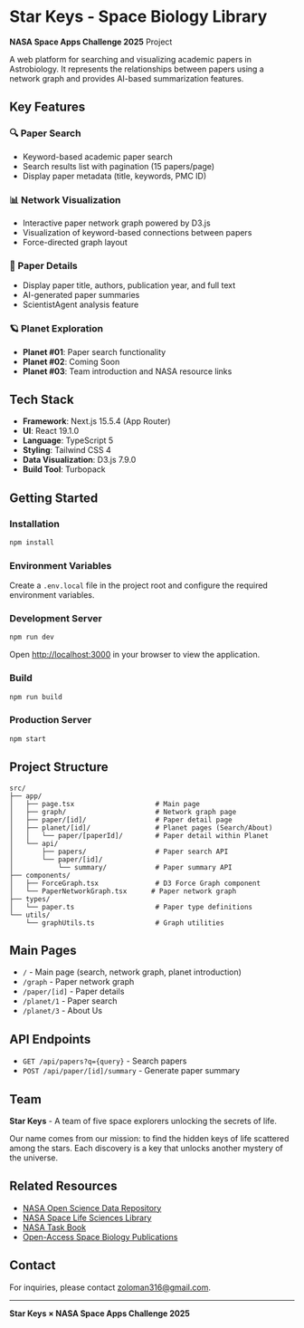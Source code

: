 # Star Keys - Space Biology Library

**NASA Space Apps Challenge 2025** Project

A web platform for searching and visualizing academic papers in Astrobiology. It represents the relationships between papers using a network graph and provides AI-based summarization features.

## Key Features

### 🔍 Paper Search
- Keyword-based academic paper search
- Search results list with pagination (15 papers/page)
- Display paper metadata (title, keywords, PMC ID)

### 📊 Network Visualization
- Interactive paper network graph powered by D3.js
- Visualization of keyword-based connections between papers
- Force-directed graph layout

### 📄 Paper Details
- Display paper title, authors, publication year, and full text
- AI-generated paper summaries
- ScientistAgent analysis feature

### 🪐 Planet Exploration
- **Planet #01**: Paper search functionality
- **Planet #02**: Coming Soon
- **Planet #03**: Team introduction and NASA resource links

## Tech Stack

- **Framework**: Next.js 15.5.4 (App Router)
- **UI**: React 19.1.0
- **Language**: TypeScript 5
- **Styling**: Tailwind CSS 4
- **Data Visualization**: D3.js 7.9.0
- **Build Tool**: Turbopack

## Getting Started

### Installation

```bash
npm install
```

### Environment Variables

Create a `.env.local` file in the project root and configure the required environment variables.

### Development Server

```bash
npm run dev
```

Open [http://localhost:3000](http://localhost:3000) in your browser to view the application.

### Build

```bash
npm run build
```

### Production Server

```bash
npm start
```

## Project Structure

```
src/
├── app/
│   ├── page.tsx                    # Main page
│   ├── graph/                      # Network graph page
│   ├── paper/[id]/                 # Paper detail page
│   ├── planet/[id]/                # Planet pages (Search/About)
│   │   └── paper/[paperId]/        # Paper detail within Planet
│   └── api/
│       ├── papers/                 # Paper search API
│       └── paper/[id]/
│           └── summary/            # Paper summary API
├── components/
│   ├── ForceGraph.tsx              # D3 Force Graph component
│   └── PaperNetworkGraph.tsx      # Paper network graph
├── types/
│   └── paper.ts                    # Paper type definitions
└── utils/
    └── graphUtils.ts               # Graph utilities
```

## Main Pages

- `/` - Main page (search, network graph, planet introduction)
- `/graph` - Paper network graph
- `/paper/[id]` - Paper details
- `/planet/1` - Paper search
- `/planet/3` - About Us

## API Endpoints

- `GET /api/papers?q={query}` - Search papers
- `POST /api/paper/[id]/summary` - Generate paper summary

## Team

**Star Keys** - A team of five space explorers unlocking the secrets of life.

Our name comes from our mission: to find the hidden keys of life scattered among the stars. Each discovery is a key that unlocks another mystery of the universe.

## Related Resources

- [NASA Open Science Data Repository](https://science.nasa.gov/biological-physical/data/)
- [NASA Space Life Sciences Library](https://public.ksc.nasa.gov/nslsl/)
- [NASA Task Book](https://taskbook.nasaprs.com/tbp/welcome.cfm)
- [Open-Access Space Biology Publications](https://github.com/jgalazka/SB_publications/tree/main)

## Contact

For inquiries, please contact [zoloman316@gmail.com](mailto:zoloman316@gmail.com).

---

**Star Keys × NASA Space Apps Challenge 2025**
